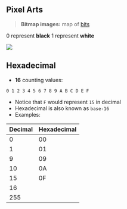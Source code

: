 ## Pixel Arts

> **Bitmap images:** map of [bits](binary.md) 

 0 represent **black**
 1 represent **white**

![](pixel_art.png)


## Hexadecimal

- **16** counting values:
```
0 1 2 3 4 5 6 7 8 9 A B C D E F
```

- Notice that `F` would represent `15` in decimal
- Hexadecimal is also known as `base-16`
- Examples:

| Decimal | Hexadecimal |
| ------- | ----------- |
| 0       | 00          |
| 1       | 01          |
| 9       | 09          |
| 10      | 0A          |
| 15      | 0F          |
| 16      |             |
| 255     |             |
